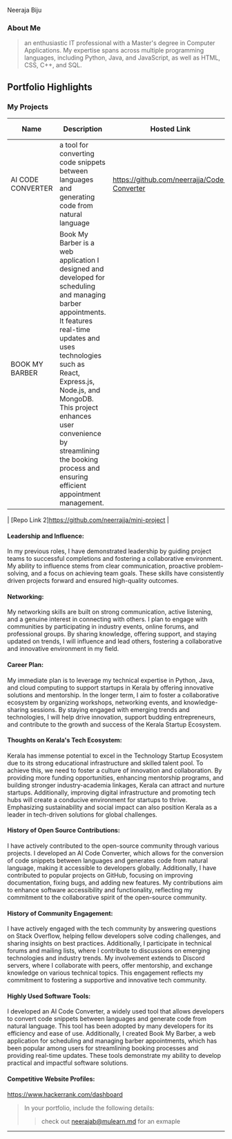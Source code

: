 Neeraja Biju 

### About Me

> an enthusiastic IT professional with a Master's degree in Computer Applications. My expertise spans across multiple programming languages, including Python, Java, and JavaScript, as well as HTML, CSS, C++, and SQL. 
## Portfolio Highlights

### My Projects

| Name                | Description                                                               | Hosted Link                              | Repo Link                                                      |
|---------------------|---------------------------------------------------------------------------|------------------------------------------|----------------------------------------------------------------|
| AI CODE CONVERTER  |a tool for converting code snippets between languages and generating code from natural language                                                | https://github.com/neerrajja/Code-Converter          |
| BOOK MY BARBER |Book My Barber is a web application I designed and developed for scheduling and managing barber appointments. It features real-time updates and uses technologies such as React, Express.js, Node.js, and MongoDB. This project enhances user convenience by streamlining the booking process and ensuring efficient appointment management.

| [Repo Link 2]https://github.com/neerrajja/mini-project            |

#### Leadership and Influence:

In my previous roles, I have demonstrated leadership by guiding project teams to successful completions and fostering a collaborative environment. My ability to influence stems from clear communication, proactive problem-solving, and a focus on achieving team goals. These skills have consistently driven projects forward and ensured high-quality outcomes.


#### Networking:
My networking skills are built on strong communication, active listening, and a genuine interest in connecting with others. I plan to engage with communities by participating in industry events, online forums, and professional groups. By sharing knowledge, offering support, and staying updated on trends, I will influence and lead others, fostering a collaborative and innovative environment in my field.

#### Career Plan:

My immediate plan is to leverage my technical expertise in Python, Java, and cloud computing to support startups in Kerala by offering innovative solutions and mentorship. In the longer term, I aim to foster a collaborative ecosystem by organizing workshops, networking events, and knowledge-sharing sessions. By staying engaged with emerging trends and technologies, I will help drive innovation, support budding entrepreneurs, and contribute to the growth and success of the Kerala Startup Ecosystem.

#### Thoughts on Kerala's Tech Ecosystem:

Kerala has immense potential to excel in the Technology Startup Ecosystem due to its strong educational infrastructure and skilled talent pool. To achieve this, we need to foster a culture of innovation and collaboration. By providing more funding opportunities, enhancing mentorship programs, and building stronger industry-academia linkages, Kerala can attract and nurture startups. Additionally, improving digital infrastructure and promoting tech hubs will create a conducive environment for startups to thrive. Emphasizing sustainability and social impact can also position Kerala as a leader in tech-driven solutions for global challenges.

#### History of Open Source Contributions:

I have actively contributed to the open-source community through various projects. I developed an AI Code Converter, which allows for the conversion of code snippets between languages and generates code from natural language, making it accessible to developers globally. Additionally, I have contributed to popular projects on GitHub, focusing on improving documentation, fixing bugs, and adding new features. My contributions aim to enhance software accessibility and functionality, reflecting my commitment to the collaborative spirit of the open-source community.
#### History of Community Engagement:

I have actively engaged with the tech community by answering questions on Stack Overflow, helping fellow developers solve coding challenges, and sharing insights on best practices. Additionally, I participate in technical forums and mailing lists, where I contribute to discussions on emerging technologies and industry trends. My involvement extends to Discord servers, where I collaborate with peers, offer mentorship, and exchange knowledge on various technical topics. This engagement reflects my commitment to fostering a supportive and innovative tech community.



#### Highly Used Software Tools:

I developed an AI Code Converter, a widely used tool that allows developers to convert code snippets between languages and generate code from natural language. This tool has been adopted by many developers for its efficiency and ease of use. Additionally, I created Book My Barber, a web application for scheduling and managing barber appointments, which has been popular among users for streamlining booking processes and providing real-time updates. These tools demonstrate my ability to develop practical and impactful software solutions.


#### Competitive Website Profiles:

https://www.hackerrank.com/dashboard

> In your portfolio, include the following details:
>> check out [neerajab@mulearn.md](./profiles/neerajab@mulearn.md) for an exmaple

---
